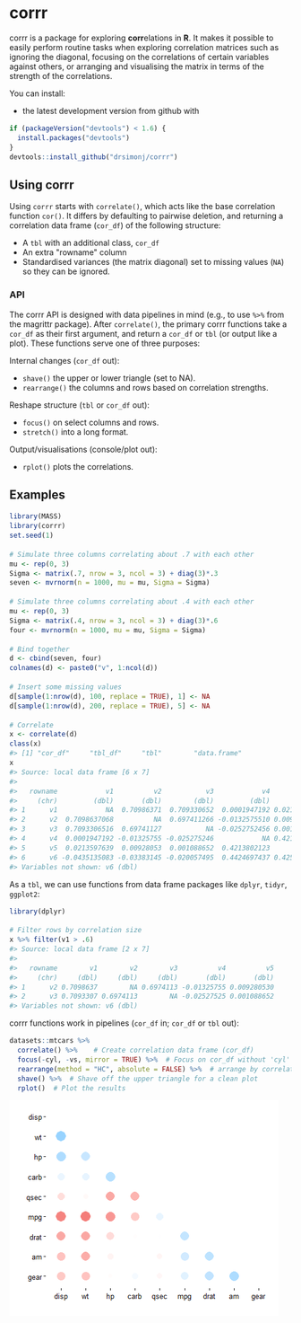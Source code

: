 corrr
================

<!-- README.md is generated from README.Rmd. Please edit that file -->
corrr is a package for exploring **corr**elations in **R**. It makes it possible to easily perform routine tasks when exploring correlation matrices such as ignoring the diagonal, focusing on the correlations of certain variables against others, or arranging and visualising the matrix in terms of the strength of the correlations.

You can install:

-   the latest development version from github with

``` r
if (packageVersion("devtools") < 1.6) {
  install.packages("devtools")
}
devtools::install_github("drsimonj/corrr")
```

Using corrr
-----------

Using `corrr` starts with `correlate()`, which acts like the base correlation function `cor()`. It differs by defaulting to pairwise deletion, and returning a correlation data frame (`cor_df`) of the following structure:

-   A `tbl` with an additional class, `cor_df`
-   An extra "rowname" column
-   Standardised variances (the matrix diagonal) set to missing values (`NA`) so they can be ignored.

### API

The corrr API is designed with data pipelines in mind (e.g., to use `%>%` from the magrittr package). After `correlate()`, the primary corrr functions take a `cor_df` as their first argument, and return a `cor_df` or `tbl` (or output like a plot). These functions serve one of three purposes:

Internal changes (`cor_df` out):

-   `shave()` the upper or lower triangle (set to NA).
-   `rearrange()` the columns and rows based on correlation strengths.

Reshape structure (`tbl` or `cor_df` out):

-   `focus()` on select columns and rows.
-   `stretch()` into a long format.

Output/visualisations (console/plot out):

-   `rplot()` plots the correlations.

Examples
--------

``` r
library(MASS)
library(corrr)
set.seed(1)

# Simulate three columns correlating about .7 with each other
mu <- rep(0, 3)
Sigma <- matrix(.7, nrow = 3, ncol = 3) + diag(3)*.3
seven <- mvrnorm(n = 1000, mu = mu, Sigma = Sigma)

# Simulate three columns correlating about .4 with each other
mu <- rep(0, 3)
Sigma <- matrix(.4, nrow = 3, ncol = 3) + diag(3)*.6
four <- mvrnorm(n = 1000, mu = mu, Sigma = Sigma)

# Bind together
d <- cbind(seven, four)
colnames(d) <- paste0("v", 1:ncol(d))

# Insert some missing values
d[sample(1:nrow(d), 100, replace = TRUE), 1] <- NA
d[sample(1:nrow(d), 200, replace = TRUE), 5] <- NA

# Correlate
x <- correlate(d)
class(x)
#> [1] "cor_df"     "tbl_df"     "tbl"        "data.frame"
x
#> Source: local data frame [6 x 7]
#> 
#>   rowname            v1          v2           v3            v4          v5
#>     (chr)         (dbl)       (dbl)        (dbl)         (dbl)       (dbl)
#> 1      v1            NA  0.70986371  0.709330652  0.0001947192 0.021359764
#> 2      v2  0.7098637068          NA  0.697411266 -0.0132575510 0.009280530
#> 3      v3  0.7093306516  0.69741127           NA -0.0252752456 0.001088652
#> 4      v4  0.0001947192 -0.01325755 -0.025275246            NA 0.421380212
#> 5      v5  0.0213597639  0.00928053  0.001088652  0.4213802123          NA
#> 6      v6 -0.0435135083 -0.03383145 -0.020057495  0.4424697437 0.425441795
#> Variables not shown: v6 (dbl)
```

As a `tbl`, we can use functions from data frame packages like `dplyr`, `tidyr`, `ggplot2`:

``` r
library(dplyr)

# Filter rows by correlation size
x %>% filter(v1 > .6)
#> Source: local data frame [2 x 7]
#> 
#>   rowname        v1        v2        v3          v4          v5
#>     (chr)     (dbl)     (dbl)     (dbl)       (dbl)       (dbl)
#> 1      v2 0.7098637        NA 0.6974113 -0.01325755 0.009280530
#> 2      v3 0.7093307 0.6974113        NA -0.02527525 0.001088652
#> Variables not shown: v6 (dbl)
```

corrr functions work in pipelines (`cor_df` in; `cor_df` or `tbl` out):

``` r
datasets::mtcars %>%
  correlate() %>%    # Create correlation data frame (cor_df)
  focus(-cyl, -vs, mirror = TRUE) %>%  # Focus on cor_df without 'cyl' and 'vs'
  rearrange(method = "HC", absolute = FALSE) %>%  # arrange by correlations
  shave() %>%  # Shave off the upper triangle for a clean plot
  rplot()  # Plot the results
```

![](README-combination-1.png)
